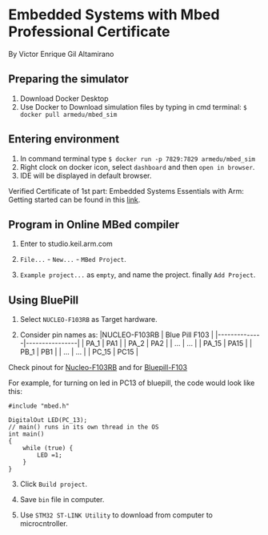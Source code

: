 # Embedded Systems with Mbed Professional Certificate
By Victor Enrique Gil Altamirano
## Preparing the simulator
1. Download Docker Desktop
2. Use Docker to Download simulation files by typing in cmd terminal: `$ docker pull armedu/mbed_sim`

## Entering environment
1. In command terminal type `$ docker run -p 7829:7829 armedu/mbed_sim`
2. Right clock on docker icon, select `dashboard` and then `open in browser`.
3. IDE will be displayed in default browser.


Verified Certificate of 1st part: Embedded Systems Essentials with Arm: Getting started can be found in this [link](https://courses.edx.org/certificates/e5e40fb271f140adbdea0088bc41b6d3).


## Program in Online MBed compiler

1. Enter to studio.keil.arm.com

2. `File...` - `New...` - `MBed Project`.

3. `Example project...` as `empty`, and name the project. finally `Add Project`.

## Using BluePill

1. Select `NUCLEO-F103RB` as Target hardware.

2. Consider pin names as:
|NUCLEO-F103RB | Blue Pill F103 |
|--------------|----------------|
| PA_1         | PA1            |
| PA_2         | PA2            |
| ...          | ...            |
| PA_15        | PA15           |
| PB_1         | PB1            |
| ...          | ...            |
| PC_15        | PC15           |

Check pinout for [Nucleo-F103RB](https://os.mbed.com/platforms/ST-Nucleo-F103RB/) and for [Bluepill-F103](https://microcontrollerslab.com/stm32f103c8t6-blue-pill-pinout-peripherals-programming-features/)

For example, for turning on led in PC13 of bluepill, the code would look like this:
```
#include "mbed.h"

DigitalOut LED(PC_13);
// main() runs in its own thread in the OS
int main()
{
    while (true) {
        LED =1;
    }
}
```

3. Click `Build project`.

4. Save `bin` file in computer.

5. Use `STM32 ST-LINK Utility` to download from computer to microcntroller.





